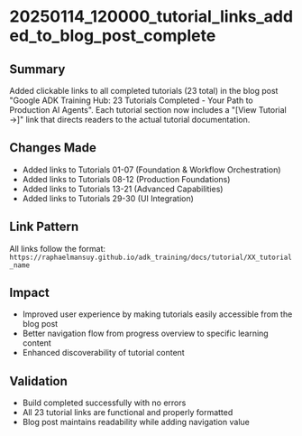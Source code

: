 # 20250114_120000_tutorial_links_added_to_blog_post_complete

## Summary
Added clickable links to all completed tutorials (23 total) in the blog post "Google ADK Training Hub: 23 Tutorials Completed - Your Path to Production AI Agents". Each tutorial section now includes a "[View Tutorial →]" link that directs readers to the actual tutorial documentation.

## Changes Made
- Added links to Tutorials 01-07 (Foundation & Workflow Orchestration)
- Added links to Tutorials 08-12 (Production Foundations) 
- Added links to Tutorials 13-21 (Advanced Capabilities)
- Added links to Tutorials 29-30 (UI Integration)

## Link Pattern
All links follow the format: `https://raphaelmansuy.github.io/adk_training/docs/tutorial/XX_tutorial_name`

## Impact
- Improved user experience by making tutorials easily accessible from the blog post
- Better navigation flow from progress overview to specific learning content
- Enhanced discoverability of tutorial content

## Validation
- Build completed successfully with no errors
- All 23 tutorial links are functional and properly formatted
- Blog post maintains readability while adding navigation value